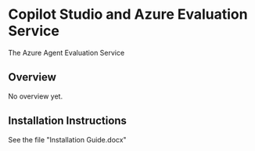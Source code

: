 # Copilot Studio and Azure Evaluation Service
The Azure Agent Evaluation Service 

## Overview
No overview yet.

## Installation Instructions
See the file "Installation Guide.docx"
